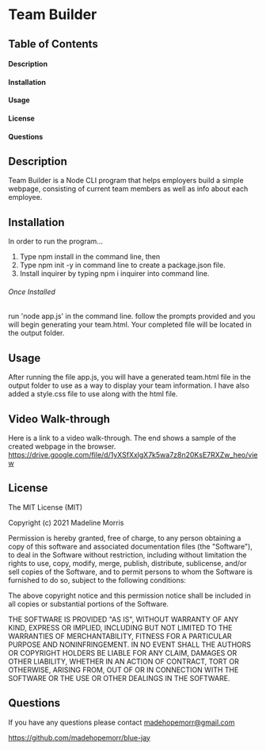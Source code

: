 # Team Builder

## Table of Contents

#### Description
#### Installation
#### Usage
#### License
#### Questions

## Description

Team Builder is a Node CLI program that helps employers build a simple webpage, consisting of current team members as well as info about each employee.

## Installation

In order to run the program...
1. Type npm install in the command line, then 
2. Type npm init -y in command line to create a package.json file.
3. Install inquirer by typing npm i inquirer into command line.

###### Once Installed
run 'node app.js' in the command line. follow the prompts provided and you will begin generating your team.html. Your completed file will be located in the output folder.

## Usage
After running the file app.js, you will have a generated team.html file in the output folder to use as a way to display your team information. I have also added a style.css file to use along with the html file.

## Video Walk-through
Here is a link to a video walk-through. The end shows a sample of the created webpage in the browser.
https://drive.google.com/file/d/1yXSfXxlgX7k5wa7z8n20KsE7RXZw_heo/view

## License
The MIT License (MIT)

Copyright (c) 2021 Madeline Morris

Permission is hereby granted, free of charge, to any person obtaining a copy of this software and associated documentation files (the "Software"), to deal in the Software without restriction, including without limitation the rights to use, copy, modify, merge, publish, distribute, sublicense, and/or sell copies of the Software, and to permit persons to whom the Software is furnished to do so, subject to the following conditions:

The above copyright notice and this permission notice shall be included in all copies or substantial portions of the Software.

THE SOFTWARE IS PROVIDED "AS IS", WITHOUT WARRANTY OF ANY KIND, EXPRESS OR IMPLIED, INCLUDING BUT NOT LIMITED TO THE WARRANTIES OF MERCHANTABILITY, FITNESS FOR A PARTICULAR PURPOSE AND NONINFRINGEMENT. IN NO EVENT SHALL THE AUTHORS OR COPYRIGHT HOLDERS BE LIABLE FOR ANY CLAIM, DAMAGES OR OTHER LIABILITY, WHETHER IN AN ACTION OF CONTRACT, TORT OR OTHERWISE, ARISING FROM, OUT OF OR IN CONNECTION WITH THE SOFTWARE OR THE USE OR OTHER DEALINGS IN THE SOFTWARE.

## Questions

If you have any questions please contact madehopemorr@gmail.com

https://github.com/madehopemorr/blue-jay



